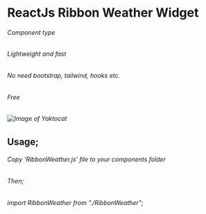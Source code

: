 # ReactJs Ribbon Weather Widget
###### Component type
###### Lightweight and fast
###### No need bootstrap, tailwind, hooks etc.
###### Free
###### ![Image of Yaktocat](https://ribbonweather.binkod.com.tr/sample.jpg)
## Usage;
###### Copy 'RibbonWeather.js' file to your components folder
###### Then;
###### import RibbonWeather from "./RibbonWeather";
###### <RibbonWeather owApiKey="e783e88878af2945da65e0277c371c82" latitude="51.5072" longitude="-0.1278" />
